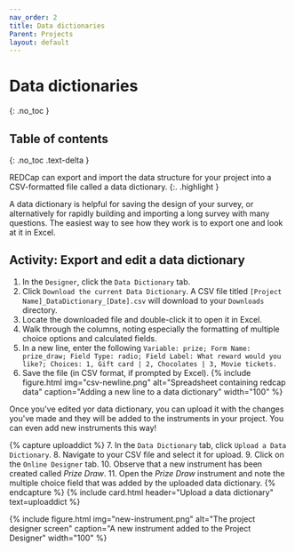 ```yaml
---
nav_order: 2
title: Data dictionaries
Parent: Projects
layout: default
---
```


# Data dictionaries
{: .no_toc }

## Table of contents
{: .no_toc .text-delta }

REDCap can export and import the data structure for your project into a CSV-formatted file called a data dictionary.
{:. .highlight }

A data dictionary is helpful for saving the design of your survey, or alternatively for rapidly building and importing a long survey with many questions. The easiest way to see how they work is to export one and look at it in Excel.

## Activity: Export and edit a data dictionary

1. In the `Designer`, click the `Data Dictionary` tab.
2. Click `Download the current Data Dictionary`. A CSV file titled `[Project Name]_DataDictionary_[Date].csv` will download to your `Downloads` directory.
3. Locate the downloaded file and double-click it to open it in Excel.
4. Walk through the columns, noting especially the formatting of multiple choice options and calculated fields.
5. In a new line, enter the following
    `Variable: prize; Form Name: prize_draw; Field Type: radio; Field Label: What reward would you like?; Choices: 1, Gift card | 2, Chocolates | 3, Movie tickets.`
6. Save the file (in CSV format, if prompted by Excel).
{% include figure.html img="csv-newline.png" alt="Spreadsheet containing redcap data" caption="Adding a new line to a data dictionary" width="100" %}

Once you've edited yor data dictionary, you can upload it with the changes you've made and they will be added to the instruments in your project. You can even add new instruments this way!

{% capture uploaddict %}
7. In the `Data Dictionary` tab, click `Upload a Data Dictionary`.
8. Navigate to your CSV file and select it for upload.
9. Click on the `Online Designer` tab.
10. Observe that a new instrument has been created called _Prize Draw_.
11. Open the _Prize Draw_ instrument and note the multiple choice field that was added by the uploaded data dictionary.
{% endcapture %}
{% include card.html header="Upload a data dictionary" text=uploaddict %}

{% include figure.html img="new-instrument.png" alt="The project designer screen" caption="A new instrument added to the Project Designer" width="100" %}
